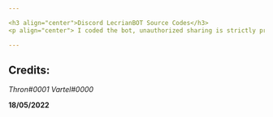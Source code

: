 ```yaml
---

<h3 align="center">Discord LecrianBOT Source Codes</h3>
<p align="center"> I coded the bot, unauthorized sharing is strictly prohibited. </p>

---
```



## Credits:

*Thron#0001*
*Vartel#0000*

**18/05/2022**
